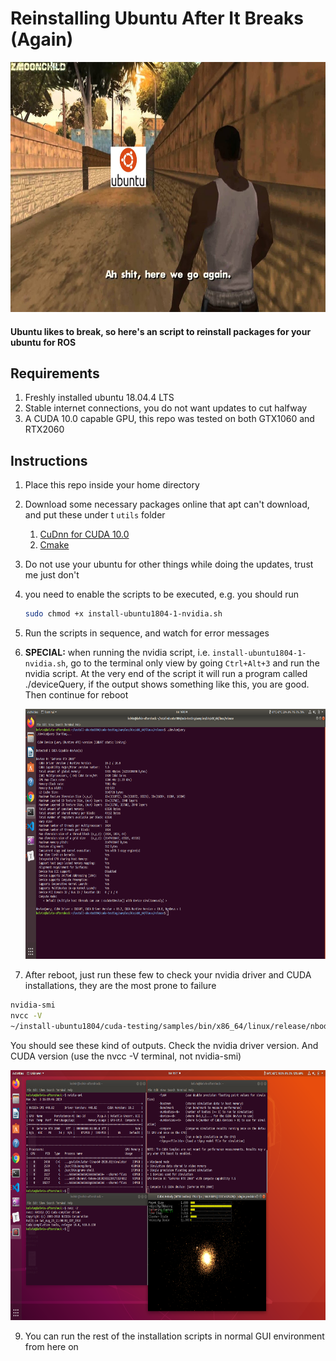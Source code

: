 # Reinstalling Ubuntu After It Breaks (Again)

<img src="media/here-we-go-again.jpg" width="700" height="400" />

#### Ubuntu likes to break, so here's an script to reinstall packages for your ubuntu for ROS

## Requirements
1. Freshly installed ubuntu 18.04.4 LTS
2. Stable internet connections, you do not want updates to cut halfway
3. A CUDA 10.0 capable GPU, this repo was tested on both GTX1060 and RTX2060

## Instructions
1. Place this repo inside your home directory

2. Download some necessary packages online that apt can't download, and put these under t `utils` folder
   1. [CuDnn for CUDA 10.0](https://docs.nvidia.com/deeplearning/sdk/cudnn-install/index.html)
   2. [Cmake](https://github.com/Kitware/CMake/releases/download/v3.17.3/cmake-3.17.3.tar.gz)
   
3. Do not use your ubuntu for other things while doing the updates, trust me just don't

4. you need to enable the scripts to be executed, e.g. you should run
	```bash
	sudo chmod +x install-ubuntu1804-1-nvidia.sh
	```
	
5. Run the scripts in sequence, and watch for error messages

6. **SPECIAL:** when running the nvidia script, i.e. `install-ubuntu1804-1-nvidia.sh`, go to the terminal only view by going `Ctrl+Alt+3` and run the nvidia script. At the very end of the script it will run a program called ./deviceQuery, if the output shows something like this, you are good. Then continue for reboot

   <img src="media/deviceQuery-success.png" width="700" height="400" />

7. After reboot, just run these few to check your nvidia driver and CUDA installations, they are the most prone to failure

  ```bash
  nvidia-smi
  nvcc -V
  ~/install-ubuntu1804/cuda-testing/samples/bin/x86_64/linux/release/nbody
  ```
  You should see these kind of outputs. Check the nvidia driver version. And CUDA version (use the nvcc -V terminal, not nvidia-smi)

  <img src="media/nvidia-success.png" width="700" height="400" />

  

9. You can run the rest of the installation scripts in normal GUI environment from here on

